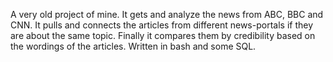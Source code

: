A very old project of mine. It gets and analyze the news from ABC, BBC and CNN. It pulls and connects the articles from different news-portals if they are about the same topic. Finally it compares them by credibility based on the wordings of the articles. Written in bash and some SQL.